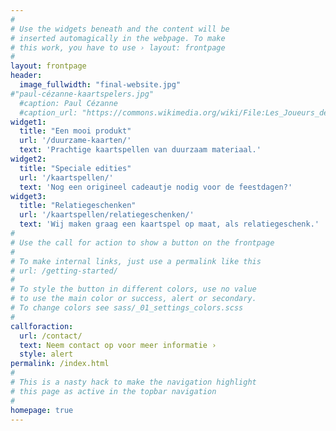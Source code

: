 ```yaml
---
#
# Use the widgets beneath and the content will be
# inserted automagically in the webpage. To make
# this work, you have to use › layout: frontpage
#
layout: frontpage
header:
  image_fullwidth: "final-website.jpg"
#"paul-cézanne-kaartspelers.jpg"
  #caption: Paul Cézanne
  #caption_url: "https://commons.wikimedia.org/wiki/File:Les_Joueurs_de_cartes,_par_Paul_C%C3%A9zanne.jpg" 
widget1:
  title: "Een mooi produkt"
  url: '/duurzame-kaarten/'
  text: 'Prachtige kaartspellen van duurzaam materiaal.'
widget2:
  title: "Speciale edities"
  url: '/kaartspellen/'
  text: 'Nog een origineel cadeautje nodig voor de feestdagen?'
widget3:
  title: "Relatiegeschenken"
  url: '/kaartspellen/relatiegeschenken/'
  text: 'Wij maken graag een kaartspel op maat, als relatiegeschenk.'
#
# Use the call for action to show a button on the frontpage
#
# To make internal links, just use a permalink like this
# url: /getting-started/
#
# To style the button in different colors, use no value
# to use the main color or success, alert or secondary.
# To change colors see sass/_01_settings_colors.scss
#
callforaction:
  url: /contact/
  text: Neem contact op voor meer informatie ›
  style: alert
permalink: /index.html
#
# This is a nasty hack to make the navigation highlight
# this page as active in the topbar navigation
#
homepage: true
---
```

